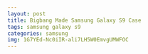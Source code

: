 ```yaml
---
layout: post
title: Bigbang Made Samsung Galaxy S9 Case
tags: samsung galaxy s9
categories: samsung
img: 1G7YEd-Nc0iIR-ali7LH5W0EmvgUMWFOC
---
```

